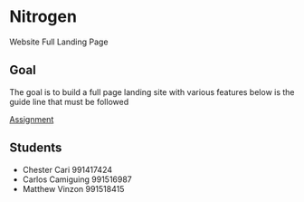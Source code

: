 # Nitrogen
Website Full Landing Page


## Goal
The goal is to build a full page landing site with various features below is
the guide line that must be followed

[Assignment](https://docs.google.com/document/d/13fr-JHRaD_-FhBqijih86IS-1KeVoMHmYAkqchb0nOI/edit)


## Students
* Chester Cari 991417424
* Carlos Camiguing 991516987
* Matthew Vinzon 991518415
